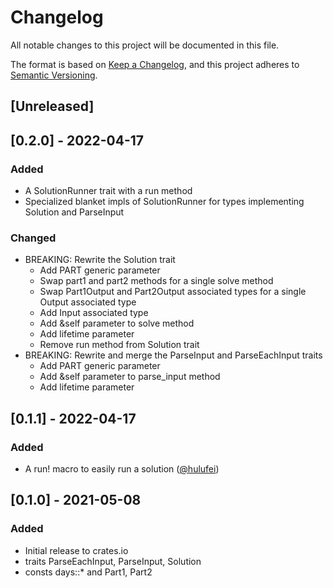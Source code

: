 # Changelog
All notable changes to this project will be documented in this file.

The format is based on [Keep a Changelog](https://keepachangelog.com/en/1.0.0/),
and this project adheres to [Semantic Versioning](https://semver.org/spec/v2.0.0.html).

## [Unreleased]


## [0.2.0] - 2022-04-17
### Added
* A SolutionRunner trait with a run method
* Specialized blanket impls of SolutionRunner for types implementing Solution and ParseInput

### Changed
* BREAKING: Rewrite the Solution trait
    * Add PART generic parameter
    * Swap part1 and part2 methods for a single solve method
    * Swap Part1Output and Part2Output associated types for a single Output associated type
    * Add Input associated type
    * Add &self parameter to solve method
    * Add lifetime parameter
    * Remove run method from Solution trait
* BREAKING: Rewrite and merge the ParseInput and ParseEachInput traits
    * Add PART generic parameter
    * Add &self parameter to parse_input method
    * Add lifetime parameter


## [0.1.1] - 2022-04-17
### Added
* A run! macro to easily run a solution ([@hulufei](https://github.com/hulufei))


## [0.1.0] - 2021-05-08
### Added
* Initial release to crates.io
* traits ParseEachInput, ParseInput, Solution
* consts days::* and Part1, Part2